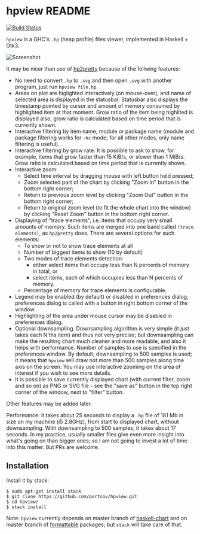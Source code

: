 hpview README
=============

[![Build Status](https://travis-ci.org/portnov/hpview.svg?branch=master)](https://travis-ci.org/portnov/hpview)

`hpview` is a GHC's `.hp` (heap profile) files viewer, implemented in Haskell + Gtk3.

![Screenshot](https://user-images.githubusercontent.com/284644/63450688-f7cd3680-c45b-11e9-900a-245bfa9cb444.png)

It may be nicer than use of [hp2pretty][1] because of the follwing features:

* No need to convert `.hp` to `.svg` and then open `.svg` with another program,
  just run `hpview file.hp`.
* Areas on plot are higlighted interactively (on mouse-over), and name of
  selected area is displayed in the statusbar. Statusbar also displays the
  timestamp pointed by cursor and amount of memory consumed by highlighted item
  at that moment. Grow ratio of the item being highlited is displayed also; 
  grow ratio is calculated based on time period that is currently shown.
* Interactive filtering by item name, module or package name (module and
  package filtering works for `-hc` mode; for all other modes, only name
  filtering is useful).
* Interactive filtering by grow rate. It is possible to ask to show, for example,
  items that grow faster than 15 KiB/s, or slower than 1 MiB/s. Grow ratio is
  calculated based on time period that is currently shown.
* Interactive zoom:
  * Select time interval by dragging mouse with left button held pressed;
  * Zoom selected part of the chart by clicking "Zoom In" button in the bottom
    right corner;
  * Return to previous zoom level by clicking "Zoom Out" button in the bottom
    right corner;
  * Return to original zoom level (to fit the whole chart into the window) by
    clicking "Reset Zoom" button in the bottom right corner.
* Displaying of "trace elements", i.e. items that occupy very small amounts of
  memory. Such items are merged into one band called `(trace elements)`, as
  `hp2pretty` does. There are several options for such elements:
  * To show or not to show trace elements at all
  * Number of biggest items to show (10 by default)
  * Two modes of trace elements detection:
    * either select items that occupy less than N percents of memory in total, or
    * select items, each of which occupies less than N percents of memory.
  * Percentage of memory for trace elements is configurable.
* Legend may be enabled (by default) or disabled in preferences dialog;
  preferences dialog is called with a button in right bottom corner of the
  window.
* Highlighting of the area under mouse cursor may be disabled in preferences dialog.
* Optional downsampling. Downsampling algorithm is very simple (it just takes
  each N'ths item) and thus not very precise; but downsampling can make the
  resulting chart much cleaner and more readable, and also it helps with
  performance. Number of samples to use is specified in the preferences window.
  By default, downsampling to 500 samples is used; it means that `hpview` will
  draw not more than 500 samples along time axis on the screen. You may use
  interactive zooming on the area of interest if you wish to see more details.
* It is possible to save currently displayed chart (with current filter, zoom
  and so on) as PNG or SVG file - see the "save as" button in the top right corner
  of the window, next to "filter" button.

Other features may be added later.

Performance: it takes about 25 seconds to display a `.hp` file of 181 Mb in
size on my machine (i5 2.8GHz), from start to displayed chart, without
downsampling. With downsampling to 500 samples, it takes about 17 seconds. In
my practice, usually smaller files give even more insight into what's going on
than bigger ones; so I am not going to invest a lot of time into this matter.
But PRs are welcome.

Installation
------------

Install it by stack:

```
$ sudo apt-get install stack
$ git clone https://github.com/portnov/hpview.git
$ cd hpview/
$ stack install
```

Note: `hpview` currently depends on master branch of [haskell-chart][2] and on
master branch of [formattable][3] packages; but `stack` will take care of that.

[1]: http://hackage.haskell.org/package/hp2pretty
[2]: https://github.com/timbod7/haskell-chart
[3]: https://github.com/portnov/formattable

